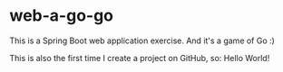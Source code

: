 # web-a-go-go
This is a Spring Boot web application exercise. And it's a game of Go :) 

This is also the first time I create a project on GitHub, so: Hello World!
